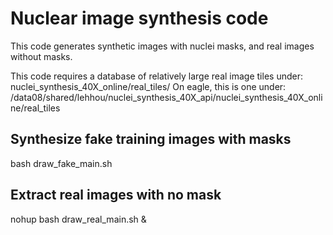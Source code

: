 # Nuclear image synthesis code

This code generates synthetic images with nuclei masks, and real images without masks.

This code requires a database of relatively large real image tiles under:
nuclei_synthesis_40X_online/real_tiles/
On eagle, this is one under:
/data08/shared/lehhou/nuclei_synthesis_40X_api/nuclei_synthesis_40X_online/real_tiles

## Synthesize fake training images with masks
bash draw_fake_main.sh

## Extract real images with no mask
nohup bash draw_real_main.sh &

